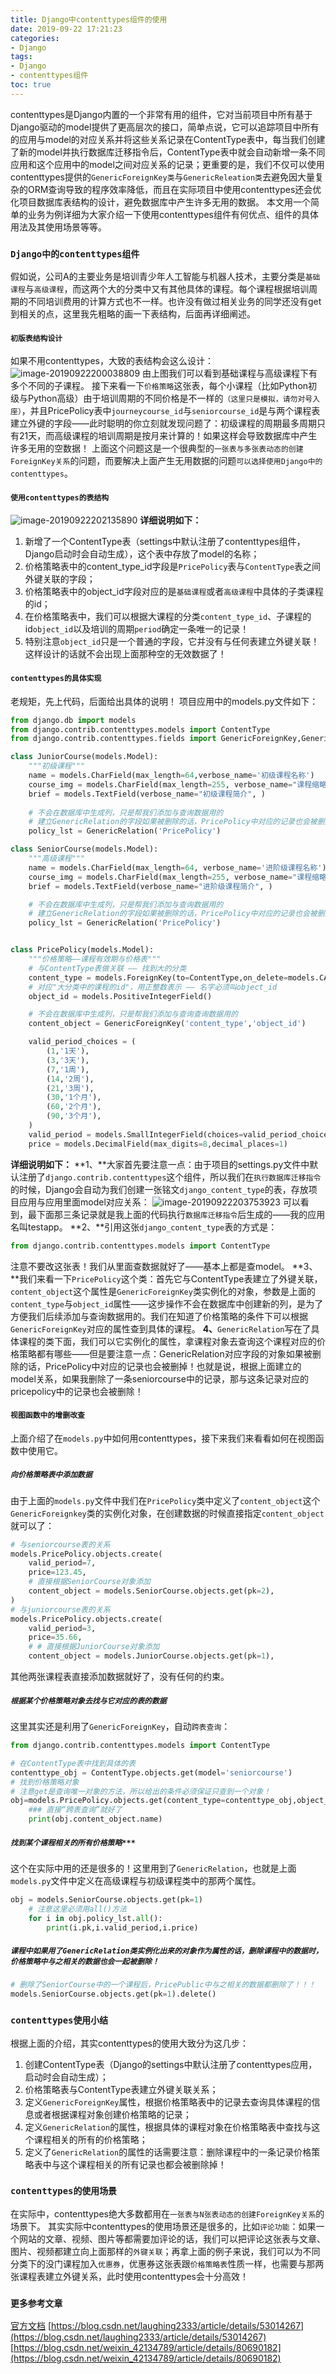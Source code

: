 ```yaml
---
title: Django中contenttypes组件的使用
date: 2019-09-22 17:21:23
categories: 
- Django
tags: 
- Django
- contenttypes组件
toc: true
---
```

contenttypes是Django内置的一个非常有用的组件，它对当前项目中所有基于Django驱动的model提供了更高层次的接口，简单点说，它可以追踪项目中所有的应用与model的对应关系并将这些关系记录在ContentType表中，每当我们创建了新的model并执行数据库迁移指令后，ContentType表中就会自动新增一条不同应用和这个应用中的model之间对应关系的记录；更重要的是，我们不仅可以使用contenttypes提供的`GenericForeignKey类`与`GenericReleation类`去避免因大量复杂的ORM查询导致的程序效率降低，而且在实际项目中使用contenttypes还会优化项目数据库表结构的设计，避免数据库中产生许多无用的数据。
本文用一个简单的业务为例详细为大家介绍一下使用contenttypes组件有何优点、组件的具体用法及其使用场景等等。<!-- more -->
### `Django中的contenttypes组件`
假如说，公司A的主要业务是培训青少年人工智能与机器人技术，主要分类是`基础课程`与`高级课程`，而这两个大的分类中又有其他具体的课程。每个课程根据培训周期的不同培训费用的计算方式也不一样。也许没有做过相关业务的同学还没有get到相关的点，这里我先粗略的画一下表结构，后面再详细阐述。
#### `初版表结构设计`
如果不用contenttypes，大致的表结构会这么设计：
![image-20190922200038809](http://whw.pythonav.cn/contenttypes1.png)
由上图我们可以看到基础课程与高级课程下有多个不同的子课程。
接下来看一下`价格策略`这张表，每个小课程（比如Python初级与Python高级）由于培训周期的不同价格是不一样的`（这里只是模拟，请勿对号入座）`，并且PricePolicy表中`journeycourse_id`与`seniorcourse_id`是与两个课程表建立外键的字段——此时聪明的你立刻就发现问题了：初级课程的周期最多周期只有21天，而高级课程的培训周期是按月来计算的！如果这样会导致数据库中产生许多无用的空数据！
上面这个问题这是一个很典型的`一张表与多张表动态的创建ForeignKey关系`的问题，而要解决上面产生无用数据的问题`可以选择使用Django中的contenttypes`。
#### `使用contenttypes的表结构`
![image-20190922202135890](http://whw.pythonav.cn/contenttypes2.png)
**详细说明如下：**
1. 新增了一个ContentType表（settings中默认注册了contenttypes组件，Django启动时会自动生成），这个表中存放了model的名称；
2. 价格策略表中的content_type_id字段是`PricePolicy`表与`ContentType`表之间外键关联的字段；
3. 价格策略表中的object_id字段对应的是`基础课程`或者`高级课程`中具体的子类课程的id；
4. 在价格策略表中，我们可以根据大课程的分类`content_type_id`、子课程的id`object_id`以及培训的周期`period`确定一条唯一的记录！
5. 特别注意`object_id`只是一个普通的字段，它并没有与任何表建立外键关联！
这样设计的话就不会出现上面那种空的无效数据了！
#### `contenttypes的具体实现`
老规矩，先上代码，后面给出具体的说明！
项目应用中的models.py文件如下：
```python
from django.db import models
from django.contrib.contenttypes.models import ContentType
from django.contrib.contenttypes.fields import GenericForeignKey,GenericRelation

class JuniorCourse(models.Model):
    """初级课程"""
    name = models.CharField(max_length=64,verbose_name='初级课程名称')
    course_img = models.CharField(max_length=255, verbose_name="课程缩略图")
    brief = models.TextField(verbose_name="初级课程简介", )
    
    # 不会在数据库中生成列，只是帮我们添加与查询数据用的
    # 建立GenericRelation的字段如果被删除的话，PricePolicy中对应的记录也会被删掉！
    policy_lst = GenericRelation('PricePolicy')

class SeniorCourse(models.Model):
    """高级课程"""
    name = models.CharField(max_length=64, verbose_name='进阶级课程名称')
    course_img = models.CharField(max_length=255, verbose_name="课程缩略图")
    brief = models.TextField(verbose_name="进阶级课程简介", )

    # 不会在数据库中生成列，只是帮我们添加与查询数据用的
    # 建立GenericRelation的字段如果被删除的话，PricePolicy中对应的记录也会被删掉！
    policy_lst = GenericRelation('PricePolicy')


class PricePolicy(models.Model):
    """价格策略——课程有效期与价格表"""
    # 与ContentType表做关联 —— 找到大的分类
    content_type = models.ForeignKey(to=ContentType,on_delete=models.CASCADE)
    # 对应"大分类中的课程的id"，用正整数表示 —— 名字必须叫object_id
    object_id = models.PositiveIntegerField()

    # 不会在数据库中生成列，只是帮我们添加与查询查询数据用的
    content_object = GenericForeignKey('content_type','object_id')

    valid_period_choices = (
        (1,'1天'),
        (3,'3天'),
        (7,'1周'),
        (14,'2周'),
        (21,'3周'),
        (30,'1个月'),
        (60,'2个月'),
        (90,'3个月'),
    )
    valid_period = models.SmallIntegerField(choices=valid_period_choices,verbose_name='课程周期')
    price = models.DecimalField(max_digits=8,decimal_places=1)
```
**详细说明如下：**
**1、**大家首先要注意一点：由于项目的settings.py文件中默认注册了`django.contrib.contenttypes`这个组件，所以我们在`执行数据库迁移指令`的时候，Django会自动为我们创建一张铭文`django_content_type`的表，存放项目应用与应用里面model对应关系：
![image-20190922203753923](http://whw.pythonav.cn/contenttypes3.png)
可以看到，最下面那三条记录就是我上面的代码执行`数据库迁移指令`后生成的——我的应用名叫testapp。
**2、**引用这张`django_content_type`表的方式是：
```python
from django.contrib.contenttypes.models import ContentType
```
注意不要改这张表！我们从里面查数据就好了——基本上都是查model。
**3、**我们来看一下`PricePolicy`这个类：首先它与ContentType表建立了外键关联，`content_object`这个属性是`GenericForeignKey`类实例化的对象，参数是上面的`content_type`与`object_id`属性——这步操作不会在数据库中创建新的列，是为了方便我们后续添加与查询数据用的。我们在知道了价格策略的条件下可以根据`GenericForeignKey`对应的属性查到具体的课程。
**4、**`GenericRelation`写在了具体课程的类下面，我们可以它实例化的属性，拿课程对象去查询这个课程对应的价格策略都有哪些——但是要注意一点：GenericRelation对应字段的对象如果被删除的话，PricePolicy中对应的记录也会被删掉！也就是说，根据上面建立的model关系，如果我删除了一条seniorcourse中的记录，那与这条记录对应的pricepolicy中的记录也会被删除！
#### `视图函数中的增删改查`
上面介绍了在`models.py`中如何用contenttypes，接下来我们来看看如何在视图函数中使用它。
##### `向价格策略表中添加数据`
由于上面的`models.py`文件中我们在`PricePolicy`类中定义了`content_object`这个`GenericForeignkey`类的实例化对象，在创建数据的时候直接指定`content_object`就可以了：
```python
# 与seniorcourse表的关系
models.PricePolicy.objects.create(
    valid_period=7,
    price=123.45,
    # 直接根据SeniorCourse对象添加
    content_object = models.SeniorCourse.objects.get(pk=2),
)
# 与juniorcourse表的关系
models.PricePolicy.objects.create(
    valid_period=3,
    price=35.66,
    # # 直接根据JuniorCourse对象添加
    content_object = models.JuniorCourse.objects.get(pk=1),
```

其他两张课程表直接添加数据就好了，没有任何的约束。

##### `根据某个价格策略对象去找与它对应的表的数据`

这里其实还是利用了`GenericForeignKey`，自动`跨表查询`：

```python
from django.contrib.contenttypes.models import ContentType

# 在ContentType表中找到具体的表
contenttype_obj = ContentType.objects.get(model='seniorcourse')
# 找到价格策略对象
# 注意get是查询唯一对象的方法，所以给出的条件必须保证只查到一个对象！
obj=models.PricePolicy.objects.get(content_type=contenttype_obj,object_id=1,valid_period=)
    ### 直接“跨表查询”就好了
    print(obj.content_object.name)
```
##### `找到某个课程相关的所有价格策略***`
这个在实际中用的还是很多的！这里用到了`GenericRelation`，也就是上面`models.py`文件中定义在高级课程与初级课程类中的那两个属性。
```python
obj = models.SeniorCourse.objects.get(pk=1)
	# 注意这里必须用all()方法
    for i in obj.policy_lst.all():
        print(i.pk,i.valid_period,i.price)
```
##### `课程中如果用了GenericRelation类实例化出来的对象作为属性的话，删除课程中的数据时，价格策略中与之相关的数据也会一起被删除！`
```python
# 删除了SeniorCourse中的一个课程后，PricePublic中与之相关的数据都删除了！！！
models.SeniorCourse.objects.get(pk=1).delete()
```
### `contenttypes使用小结`
根据上面的介绍，其实contenttypes的使用大致分为这几步：
1. 创建ContentType表（Django的settings中默认注册了contenttypes应用，启动时会自动生成）；
2. 价格策略表与ContentType表建立外键关联关系；
3. 定义`GenericForeignKey`属性，根据价格策略表中的记录去查询具体课程的信息或者根据课程对象创建价格策略的记录；
4. 定义`GenericRelation`的属性，根据具体的课程对象在价格策略表中查找与这个课程相关的所有的价格策略；
5. 定义了`GenericRelation`的属性的话需要注意：删除课程中的一条记录价格策略表中与这个课程相关的所有记录也都会被删除掉！
### `contenttypes的使用场景`
在实际中，contenttypes绝大多数都用在`一张表与N张表动态的创建ForeignKey关系`的场景下。
其实实际中contenttypes的使用场景还是很多的，比如`评论功能`：如果一个网站的文章、视频、图片等都需要加评论的话，我们可以把评论这张表与文章、图片、视频都建立向上面那样的`外键关联`；再拿上面的例子来说，我们可以为不同分类下的没门课程加入`优惠券`，优惠券这张表跟`价格策略表`性质一样，也需要与那两张课程表建立外键关系，此时使用contenttypes会十分高效！
### `更多参考文章`
[官方文档](https://docs.djangoproject.com/en/2.1/ref/contrib/contenttypes/)
[https://blog.csdn.net/laughing2333/article/details/53014267](https://blog.csdn.net/laughing2333/article/details/53014267)
[https://blog.csdn.net/weixin_42134789/article/details/80690182](https://blog.csdn.net/weixin_42134789/article/details/80690182)
